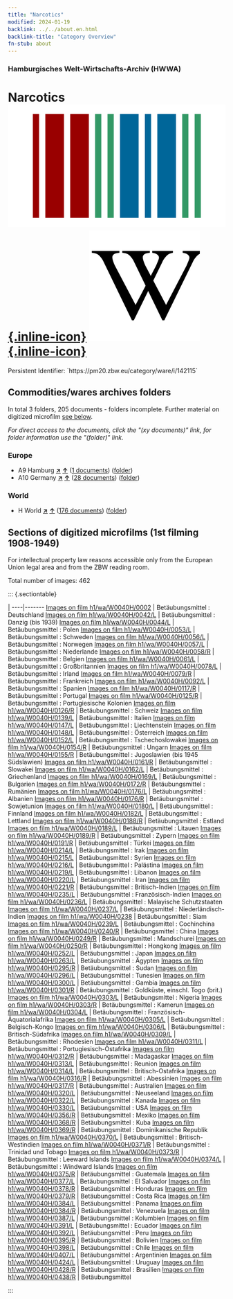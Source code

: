 ```yaml
---
title: "Narcotics"
modified: 2024-01-19
backlink: ../../about.en.html
backlink-title: "Category Overview"
fn-stub: about
---
```


### Hamburgisches Welt-Wirtschafts-Archiv (HWWA)

# Narcotics &#160; [![Wikidata](/images/Wikidata-logo.svg "Wikidata"){.inline-icon}](http://www.wikidata.org/entity/Q850692) [![Wikipedia](/images/Wikipedia-W.svg "Wikipedia"){.inline-icon}](https://en.wikipedia.org/wiki/Controlled_substance)

<div class="hint">Persistent Identifier: `https://pm20.zbw.eu/category/ware/i/142115`</div>







## Commodities/wares archives folders







In total 3 folders, 205 documents - folders incomplete. Further material on digitized microfilm [see below](#filmsections).

_For direct access to the documents, click the "(xy documents)" link, for folder information use the "(folder)" link._



### Europe

- A9 Hamburg [**&nearr;**](../../../geo/i/140905/about.en.html "Hamburg (all folders)") [**&uarr;**](../../../geo/about.en.html#A9 "Country category system") (<a href="https://pm20.zbw.eu/iiifview/folder/wa/142115,140905" title="about: Narcotics : Hamburg" target="_blank">1 documents</a>) ([folder](../../../../folder/wa/1421xx/142115/1409xx/140905/about.en.html))
- A10 Germany [**&nearr;**](../../../geo/i/126128/about.en.html "Germany (all folders)") [**&uarr;**](../../../geo/about.en.html#A10 "Country category system") (<a href="https://pm20.zbw.eu/iiifview/folder/wa/142115,126128" title="about: Narcotics : Germany" target="_blank">28 documents</a>) ([folder](../../../../folder/wa/1421xx/142115/1261xx/126128/about.en.html))

### World

- H World [**&nearr;**](../../../geo/i/141728/about.en.html "World (all folders)") [**&uarr;**](../../../geo/about.en.html#H "Country category system") (<a href="https://pm20.zbw.eu/iiifview/folder/wa/142115,141728" title="about: Narcotics : World" target="_blank">176 documents</a>) ([folder](../../../../folder/wa/1421xx/142115/1417xx/141728/about.en.html))



<a id="filmsections" />

## Sections of digitized microfilms (1st filming 1908-1949)

<p>For intellectual property law reasons accessible only from the European Union legal area and from the ZBW reading room.</p>



<p>Total number of images: 462</p>




::: {.sectiontable}

 | 
----|-------
<a class="btn" href="https://pm20.zbw.eu/film/h1/wa/W0040H/0002" rel="nofollow">Images on film h1/wa/W0040H/0002</a> | Betäubungsmittel : Deutschland
<a class="btn" href="https://pm20.zbw.eu/film/h1/wa/W0040H/0042/L" rel="nofollow">Images on film h1/wa/W0040H/0042/L</a> | Betäubungsmittel : Danzig (bis 1939)
<a class="btn" href="https://pm20.zbw.eu/film/h1/wa/W0040H/0044/L" rel="nofollow">Images on film h1/wa/W0040H/0044/L</a> | Betäubungsmittel : Polen
<a class="btn" href="https://pm20.zbw.eu/film/h1/wa/W0040H/0053/L" rel="nofollow">Images on film h1/wa/W0040H/0053/L</a> | Betäubungsmittel : Schweden
<a class="btn" href="https://pm20.zbw.eu/film/h1/wa/W0040H/0056/L" rel="nofollow">Images on film h1/wa/W0040H/0056/L</a> | Betäubungsmittel : Norwegen
<a class="btn" href="https://pm20.zbw.eu/film/h1/wa/W0040H/0057/L" rel="nofollow">Images on film h1/wa/W0040H/0057/L</a> | Betäubungsmittel : Niederlande
<a class="btn" href="https://pm20.zbw.eu/film/h1/wa/W0040H/0058/R" rel="nofollow">Images on film h1/wa/W0040H/0058/R</a> | Betäubungsmittel : Belgien
<a class="btn" href="https://pm20.zbw.eu/film/h1/wa/W0040H/0061/L" rel="nofollow">Images on film h1/wa/W0040H/0061/L</a> | Betäubungsmittel : Großbritannien
<a class="btn" href="https://pm20.zbw.eu/film/h1/wa/W0040H/0078/L" rel="nofollow">Images on film h1/wa/W0040H/0078/L</a> | Betäubungsmittel : Irland
<a class="btn" href="https://pm20.zbw.eu/film/h1/wa/W0040H/0079/R" rel="nofollow">Images on film h1/wa/W0040H/0079/R</a> | Betäubungsmittel : Frankreich
<a class="btn" href="https://pm20.zbw.eu/film/h1/wa/W0040H/0092/L" rel="nofollow">Images on film h1/wa/W0040H/0092/L</a> | Betäubungsmittel : Spanien
<a class="btn" href="https://pm20.zbw.eu/film/h1/wa/W0040H/0117/R" rel="nofollow">Images on film h1/wa/W0040H/0117/R</a> | Betäubungsmittel : Portugal
<a class="btn" href="https://pm20.zbw.eu/film/h1/wa/W0040H/0125/R" rel="nofollow">Images on film h1/wa/W0040H/0125/R</a> | Betäubungsmittel : Portugiesische Kolonien
<a class="btn" href="https://pm20.zbw.eu/film/h1/wa/W0040H/0126/R" rel="nofollow">Images on film h1/wa/W0040H/0126/R</a> | Betäubungsmittel : Schweiz
<a class="btn" href="https://pm20.zbw.eu/film/h1/wa/W0040H/0139/L" rel="nofollow">Images on film h1/wa/W0040H/0139/L</a> | Betäubungsmittel : Italien
<a class="btn" href="https://pm20.zbw.eu/film/h1/wa/W0040H/0147/L" rel="nofollow">Images on film h1/wa/W0040H/0147/L</a> | Betäubungsmittel : Liechtenstein
<a class="btn" href="https://pm20.zbw.eu/film/h1/wa/W0040H/0148/L" rel="nofollow">Images on film h1/wa/W0040H/0148/L</a> | Betäubungsmittel : Österreich
<a class="btn" href="https://pm20.zbw.eu/film/h1/wa/W0040H/0152/L" rel="nofollow">Images on film h1/wa/W0040H/0152/L</a> | Betäubungsmittel : Tschechoslowakei
<a class="btn" href="https://pm20.zbw.eu/film/h1/wa/W0040H/0154/R" rel="nofollow">Images on film h1/wa/W0040H/0154/R</a> | Betäubungsmittel : Ungarn
<a class="btn" href="https://pm20.zbw.eu/film/h1/wa/W0040H/0155/R" rel="nofollow">Images on film h1/wa/W0040H/0155/R</a> | Betäubungsmittel : Jugoslawien (bis 1945 Südslawien)
<a class="btn" href="https://pm20.zbw.eu/film/h1/wa/W0040H/0161/R" rel="nofollow">Images on film h1/wa/W0040H/0161/R</a> | Betäubungsmittel : Slowakei
<a class="btn" href="https://pm20.zbw.eu/film/h1/wa/W0040H/0162/L" rel="nofollow">Images on film h1/wa/W0040H/0162/L</a> | Betäubungsmittel : Griechenland
<a class="btn" href="https://pm20.zbw.eu/film/h1/wa/W0040H/0169/L" rel="nofollow">Images on film h1/wa/W0040H/0169/L</a> | Betäubungsmittel : Bulgarien
<a class="btn" href="https://pm20.zbw.eu/film/h1/wa/W0040H/0172/R" rel="nofollow">Images on film h1/wa/W0040H/0172/R</a> | Betäubungsmittel : Rumänien
<a class="btn" href="https://pm20.zbw.eu/film/h1/wa/W0040H/0176/L" rel="nofollow">Images on film h1/wa/W0040H/0176/L</a> | Betäubungsmittel : Albanien
<a class="btn" href="https://pm20.zbw.eu/film/h1/wa/W0040H/0176/R" rel="nofollow">Images on film h1/wa/W0040H/0176/R</a> | Betäubungsmittel : Sowjetunion
<a class="btn" href="https://pm20.zbw.eu/film/h1/wa/W0040H/0180/L" rel="nofollow">Images on film h1/wa/W0040H/0180/L</a> | Betäubungsmittel : Finnland
<a class="btn" href="https://pm20.zbw.eu/film/h1/wa/W0040H/0182/L" rel="nofollow">Images on film h1/wa/W0040H/0182/L</a> | Betäubungsmittel : Lettland
<a class="btn" href="https://pm20.zbw.eu/film/h1/wa/W0040H/0188/R" rel="nofollow">Images on film h1/wa/W0040H/0188/R</a> | Betäubungsmittel : Estland
<a class="btn" href="https://pm20.zbw.eu/film/h1/wa/W0040H/0189/L" rel="nofollow">Images on film h1/wa/W0040H/0189/L</a> | Betäubungsmittel : Litauen
<a class="btn" href="https://pm20.zbw.eu/film/h1/wa/W0040H/0189/R" rel="nofollow">Images on film h1/wa/W0040H/0189/R</a> | Betäubungsmittel : Zypern
<a class="btn" href="https://pm20.zbw.eu/film/h1/wa/W0040H/0191/R" rel="nofollow">Images on film h1/wa/W0040H/0191/R</a> | Betäubungsmittel : Türkei
<a class="btn" href="https://pm20.zbw.eu/film/h1/wa/W0040H/0214/L" rel="nofollow">Images on film h1/wa/W0040H/0214/L</a> | Betäubungsmittel : Irak
<a class="btn" href="https://pm20.zbw.eu/film/h1/wa/W0040H/0215/L" rel="nofollow">Images on film h1/wa/W0040H/0215/L</a> | Betäubungsmittel : Syrien
<a class="btn" href="https://pm20.zbw.eu/film/h1/wa/W0040H/0216/L" rel="nofollow">Images on film h1/wa/W0040H/0216/L</a> | Betäubungsmittel : Palästina
<a class="btn" href="https://pm20.zbw.eu/film/h1/wa/W0040H/0219/L" rel="nofollow">Images on film h1/wa/W0040H/0219/L</a> | Betäubungsmittel : Libanon
<a class="btn" href="https://pm20.zbw.eu/film/h1/wa/W0040H/0220/L" rel="nofollow">Images on film h1/wa/W0040H/0220/L</a> | Betäubungsmittel : Iran
<a class="btn" href="https://pm20.zbw.eu/film/h1/wa/W0040H/0221/R" rel="nofollow">Images on film h1/wa/W0040H/0221/R</a> | Betäubungsmittel : Britisch-Indien
<a class="btn" href="https://pm20.zbw.eu/film/h1/wa/W0040H/0235/L" rel="nofollow">Images on film h1/wa/W0040H/0235/L</a> | Betäubungsmittel : Französisch-Indien
<a class="btn" href="https://pm20.zbw.eu/film/h1/wa/W0040H/0236/L" rel="nofollow">Images on film h1/wa/W0040H/0236/L</a> | Betäubungsmittel : Malayische Schutzstaaten
<a class="btn" href="https://pm20.zbw.eu/film/h1/wa/W0040H/0237/L" rel="nofollow">Images on film h1/wa/W0040H/0237/L</a> | Betäubungsmittel : Niederländisch-Indien
<a class="btn" href="https://pm20.zbw.eu/film/h1/wa/W0040H/0238" rel="nofollow">Images on film h1/wa/W0040H/0238</a> | Betäubungsmittel : Siam
<a class="btn" href="https://pm20.zbw.eu/film/h1/wa/W0040H/0239/L" rel="nofollow">Images on film h1/wa/W0040H/0239/L</a> | Betäubungsmittel : Cochinchina
<a class="btn" href="https://pm20.zbw.eu/film/h1/wa/W0040H/0240/R" rel="nofollow">Images on film h1/wa/W0040H/0240/R</a> | Betäubungsmittel : China
<a class="btn" href="https://pm20.zbw.eu/film/h1/wa/W0040H/0249/R" rel="nofollow">Images on film h1/wa/W0040H/0249/R</a> | Betäubungsmittel : Mandschurei
<a class="btn" href="https://pm20.zbw.eu/film/h1/wa/W0040H/0250/R" rel="nofollow">Images on film h1/wa/W0040H/0250/R</a> | Betäubungsmittel : Hongkong
<a class="btn" href="https://pm20.zbw.eu/film/h1/wa/W0040H/0252/L" rel="nofollow">Images on film h1/wa/W0040H/0252/L</a> | Betäubungsmittel : Japan
<a class="btn" href="https://pm20.zbw.eu/film/h1/wa/W0040H/0263/L" rel="nofollow">Images on film h1/wa/W0040H/0263/L</a> | Betäubungsmittel : Ägypten
<a class="btn" href="https://pm20.zbw.eu/film/h1/wa/W0040H/0295/R" rel="nofollow">Images on film h1/wa/W0040H/0295/R</a> | Betäubungsmittel : Sudan
<a class="btn" href="https://pm20.zbw.eu/film/h1/wa/W0040H/0296/L" rel="nofollow">Images on film h1/wa/W0040H/0296/L</a> | Betäubungsmittel : Tunesien
<a class="btn" href="https://pm20.zbw.eu/film/h1/wa/W0040H/0300/L" rel="nofollow">Images on film h1/wa/W0040H/0300/L</a> | Betäubungsmittel : Gambia
<a class="btn" href="https://pm20.zbw.eu/film/h1/wa/W0040H/0301/R" rel="nofollow">Images on film h1/wa/W0040H/0301/R</a> | Betäubungsmittel : Goldküste, einschl. Togo (brit.)
<a class="btn" href="https://pm20.zbw.eu/film/h1/wa/W0040H/0303/L" rel="nofollow">Images on film h1/wa/W0040H/0303/L</a> | Betäubungsmittel : Nigeria
<a class="btn" href="https://pm20.zbw.eu/film/h1/wa/W0040H/0303/R" rel="nofollow">Images on film h1/wa/W0040H/0303/R</a> | Betäubungsmittel : Kamerun
<a class="btn" href="https://pm20.zbw.eu/film/h1/wa/W0040H/0304/L" rel="nofollow">Images on film h1/wa/W0040H/0304/L</a> | Betäubungsmittel : Französisch-Äquatorialafrika
<a class="btn" href="https://pm20.zbw.eu/film/h1/wa/W0040H/0305/L" rel="nofollow">Images on film h1/wa/W0040H/0305/L</a> | Betäubungsmittel : Belgisch-Kongo
<a class="btn" href="https://pm20.zbw.eu/film/h1/wa/W0040H/0306/L" rel="nofollow">Images on film h1/wa/W0040H/0306/L</a> | Betäubungsmittel : Britisch-Südafrika
<a class="btn" href="https://pm20.zbw.eu/film/h1/wa/W0040H/0309/L" rel="nofollow">Images on film h1/wa/W0040H/0309/L</a> | Betäubungsmittel : Rhodesien
<a class="btn" href="https://pm20.zbw.eu/film/h1/wa/W0040H/0311/L" rel="nofollow">Images on film h1/wa/W0040H/0311/L</a> | Betäubungsmittel : Portugiesisch-Ostafrika
<a class="btn" href="https://pm20.zbw.eu/film/h1/wa/W0040H/0312/R" rel="nofollow">Images on film h1/wa/W0040H/0312/R</a> | Betäubungsmittel : Madagaskar
<a class="btn" href="https://pm20.zbw.eu/film/h1/wa/W0040H/0313/L" rel="nofollow">Images on film h1/wa/W0040H/0313/L</a> | Betäubungsmittel : Reunion
<a class="btn" href="https://pm20.zbw.eu/film/h1/wa/W0040H/0314/L" rel="nofollow">Images on film h1/wa/W0040H/0314/L</a> | Betäubungsmittel : Britisch-Ostafrika
<a class="btn" href="https://pm20.zbw.eu/film/h1/wa/W0040H/0316/R" rel="nofollow">Images on film h1/wa/W0040H/0316/R</a> | Betäubungsmittel : Abessinien
<a class="btn" href="https://pm20.zbw.eu/film/h1/wa/W0040H/0317/R" rel="nofollow">Images on film h1/wa/W0040H/0317/R</a> | Betäubungsmittel : Australien
<a class="btn" href="https://pm20.zbw.eu/film/h1/wa/W0040H/0320/L" rel="nofollow">Images on film h1/wa/W0040H/0320/L</a> | Betäubungsmittel : Neuseeland
<a class="btn" href="https://pm20.zbw.eu/film/h1/wa/W0040H/0322/L" rel="nofollow">Images on film h1/wa/W0040H/0322/L</a> | Betäubungsmittel : Kanada
<a class="btn" href="https://pm20.zbw.eu/film/h1/wa/W0040H/0330/L" rel="nofollow">Images on film h1/wa/W0040H/0330/L</a> | Betäubungsmittel : USA
<a class="btn" href="https://pm20.zbw.eu/film/h1/wa/W0040H/0356/R" rel="nofollow">Images on film h1/wa/W0040H/0356/R</a> | Betäubungsmittel : Mexiko
<a class="btn" href="https://pm20.zbw.eu/film/h1/wa/W0040H/0368/R" rel="nofollow">Images on film h1/wa/W0040H/0368/R</a> | Betäubungsmittel : Kuba
<a class="btn" href="https://pm20.zbw.eu/film/h1/wa/W0040H/0369/R" rel="nofollow">Images on film h1/wa/W0040H/0369/R</a> | Betäubungsmittel : Dominikanische Republik
<a class="btn" href="https://pm20.zbw.eu/film/h1/wa/W0040H/0370/L" rel="nofollow">Images on film h1/wa/W0040H/0370/L</a> | Betäubungsmittel : Britisch-Westindien
<a class="btn" href="https://pm20.zbw.eu/film/h1/wa/W0040H/0371/R" rel="nofollow">Images on film h1/wa/W0040H/0371/R</a> | Betäubungsmittel : Trinidad und Tobago
<a class="btn" href="https://pm20.zbw.eu/film/h1/wa/W0040H/0373/R" rel="nofollow">Images on film h1/wa/W0040H/0373/R</a> | Betäubungsmittel : Leeward Islands
<a class="btn" href="https://pm20.zbw.eu/film/h1/wa/W0040H/0374/L" rel="nofollow">Images on film h1/wa/W0040H/0374/L</a> | Betäubungsmittel : Windward Islands
<a class="btn" href="https://pm20.zbw.eu/film/h1/wa/W0040H/0375/R" rel="nofollow">Images on film h1/wa/W0040H/0375/R</a> | Betäubungsmittel : Guatemala
<a class="btn" href="https://pm20.zbw.eu/film/h1/wa/W0040H/0377/L" rel="nofollow">Images on film h1/wa/W0040H/0377/L</a> | Betäubungsmittel : El Salvador
<a class="btn" href="https://pm20.zbw.eu/film/h1/wa/W0040H/0378/R" rel="nofollow">Images on film h1/wa/W0040H/0378/R</a> | Betäubungsmittel : Honduras
<a class="btn" href="https://pm20.zbw.eu/film/h1/wa/W0040H/0379/R" rel="nofollow">Images on film h1/wa/W0040H/0379/R</a> | Betäubungsmittel : Costa Rica
<a class="btn" href="https://pm20.zbw.eu/film/h1/wa/W0040H/0384/L" rel="nofollow">Images on film h1/wa/W0040H/0384/L</a> | Betäubungsmittel : Panama
<a class="btn" href="https://pm20.zbw.eu/film/h1/wa/W0040H/0384/R" rel="nofollow">Images on film h1/wa/W0040H/0384/R</a> | Betäubungsmittel : Venezuela
<a class="btn" href="https://pm20.zbw.eu/film/h1/wa/W0040H/0387/L" rel="nofollow">Images on film h1/wa/W0040H/0387/L</a> | Betäubungsmittel : Kolumbien
<a class="btn" href="https://pm20.zbw.eu/film/h1/wa/W0040H/0391/L" rel="nofollow">Images on film h1/wa/W0040H/0391/L</a> | Betäubungsmittel : Ecuador
<a class="btn" href="https://pm20.zbw.eu/film/h1/wa/W0040H/0392/L" rel="nofollow">Images on film h1/wa/W0040H/0392/L</a> | Betäubungsmittel : Peru
<a class="btn" href="https://pm20.zbw.eu/film/h1/wa/W0040H/0395/R" rel="nofollow">Images on film h1/wa/W0040H/0395/R</a> | Betäubungsmittel : Bolivien
<a class="btn" href="https://pm20.zbw.eu/film/h1/wa/W0040H/0398/L" rel="nofollow">Images on film h1/wa/W0040H/0398/L</a> | Betäubungsmittel : Chile
<a class="btn" href="https://pm20.zbw.eu/film/h1/wa/W0040H/0407/L" rel="nofollow">Images on film h1/wa/W0040H/0407/L</a> | Betäubungsmittel : Argentinien
<a class="btn" href="https://pm20.zbw.eu/film/h1/wa/W0040H/0424/L" rel="nofollow">Images on film h1/wa/W0040H/0424/L</a> | Betäubungsmittel : Uruguay
<a class="btn" href="https://pm20.zbw.eu/film/h1/wa/W0040H/0428/R" rel="nofollow">Images on film h1/wa/W0040H/0428/R</a> | Betäubungsmittel : Brasilien
<a class="btn" href="https://pm20.zbw.eu/film/h1/wa/W0040H/0438/R" rel="nofollow">Images on film h1/wa/W0040H/0438/R</a> | Betäubungsmittel


:::
















